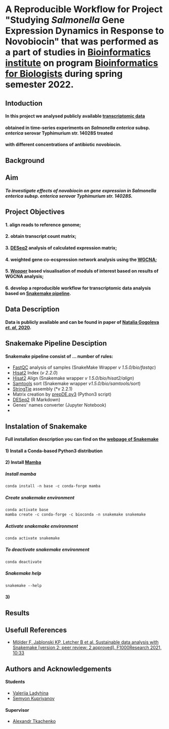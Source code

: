 # A Reproducible Workflow for Project "Studying _Salmonella_ Gene Expression Dynamics in Response to Novobiocin" that was performed as a part of studies in [Bioinformatics institute](https://bioinf.me/en) on program [Bioinformatics for Biologists](https://bioinf.me/en/education#!/tab/40660730-1) during spring semester 2022.

## Intoduction

#### In this project we analysed publicly available [transcriptomic data](https://www.sciencedirect.com/science/article/pii/S2352340920301918#sec1) 
#### obtained in time-series experiments on **_Salmonella enterica_ subsp. _enterica_ serovar Typhimurium str. 14028S** treated 
#### with different concentrations of antibiotic **novobiocin**.

## Background

## Aim
#### _To investigate effects of novobiocin on gene expression in **_Salmonella enterica_ subsp. _enterica_ serovar Typhimurium str. 14028S**._

## Project Objectives
#### 1. align reads to reference genome;
#### 2. obtain transcript count matrix;
#### 3. [DESeq2](https://bioconductor.org/packages/release/bioc/html/DESeq2.html) analysis of calculated expression matrix;
#### 4. weighted gene co-ecspression network analysis using the [WGCNA](https://horvath.genetics.ucla.edu/html/CoexpressionNetwork/Rpackages/WGCNA/); 
#### 5. [Wopper](https://wopper.ba.itb.cnr.it) based visualisation of moduls of interest based on results of WGCNA analysis;
#### 6. develop a reproducible workflow for transcriptomic data analysis based on [Snakemake pipeline](https://snakemake.readthedocs.io/en/stable/).

## Data Description
#### Data is publicly available and can be found in paper of [Natalia Gogoleva _et. al_, 2020](). 

## Snakemake Pipeline Desciption
#### Snakemake pipeline consist of ... number of rules:
* [FastQC](https://www.bioinformatics.babraham.ac.uk/projects/fastqc/) analysis of samples (SnakeMake Wrapper *v 1.5.0/bio/fastqc*)
* [Hisat2](http://daehwankimlab.github.io/hisat2/) Index (*v 2.2.0*)
* [Hisat2](http://daehwankimlab.github.io/hisat2/) Align (Snakemake wrapper *v 1.5.0/bio/hisat2/align*)
* [Samtools](http://daehwankimlab.github.io/hisat2/) sort (Snakemake wrapper *v1.5.0/bio/samtools/sort*)
* [StringTie](https://ccb.jhu.edu/software/stringtie/) assembly (*v 2.2.1)
* Matrix creation by [prepDE.py3](https://ccb.jhu.edu/software/stringtie/dl/prepDE.py3) (Python3 script)
* [DESeq2](https://bioconductor.org/packages/release/bioc/html/DESeq2.html) (R Markdown)
* Genes' names converter (Jupyter Notebook)
* 

## Instalation of Snakemake
#### Full installation description you can find on the [webpage of Snakemake](https://snakemake.readthedocs.io/en/stable/getting_started/installation.html)
#### 1) Install a Conda-based Python3 distribution
#### 2) Install [Mamba](https://github.com/mamba-org/mamba)
##### Install mamba
```markdown
conda install -n base -c conda-forge mamba
```
##### Create snakemake environment
```markdown
conda activate base
mamba create -c conda-forge -c bioconda -n snakemake snakemake
```
##### Activate snakemake environment
```markdown
conda activate snakemake
```
##### To deactivate snakemake environment
```markdown
conda deactivate
```
##### Snakemake help
```markdown
snakemake --help
```
#### 3) 

## Results

## Usefull References
*  [Mölder F, Jablonski KP, Letcher B et al. Sustainable data analysis with Snakemake [version 2; peer review: 2 approved]. F1000Research 2021, 10:33](https://doi.org/10.12688/f1000research.29032.2)

## Authors and Acknowledgements
#### Students
* [Valeriia Ladyhina](https://github.com/ValeriiaLadyhina)
* [Semyon Kupriyanov](https://github.com/immbiochem)
#### Supervisor
* [Alexandr Tkachenko](https://github.com/castrofiber)